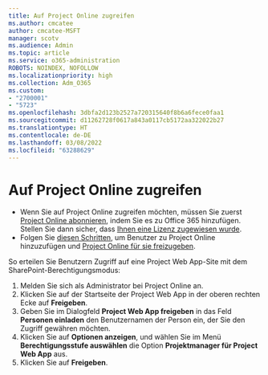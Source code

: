 ```yaml
---
title: Auf Project Online zugreifen
ms.author: cmcatee
author: cmcatee-MSFT
manager: scotv
ms.audience: Admin
ms.topic: article
ms.service: o365-administration
ROBOTS: NOINDEX, NOFOLLOW
ms.localizationpriority: high
ms.collection: Adm_O365
ms.custom:
- "2700001"
- "5723"
ms.openlocfilehash: 3dbfa2d123b2527a720315640f8b6a6fece0faa1
ms.sourcegitcommit: d11262728f0617a843a0117cb5172aa322022b27
ms.translationtype: HT
ms.contentlocale: de-DE
ms.lasthandoff: 03/08/2022
ms.locfileid: "63288629"
---
```

# <a name="access-project-online"></a>Auf Project Online zugreifen

- Wenn Sie auf Project Online zugreifen möchten, müssen Sie zuerst [Project Online abonnieren](https://docs.microsoft.com/ProjectOnline/get-started-with-project-online), indem Sie es zu Office 365 hinzufügen. Stellen Sie dann sicher, dass [Ihnen eine Lizenz zugewiesen wurde](https://docs.microsoft.com/ProjectOnline/step-1-sign-up-for-project-online#next-make-sure-you-can-get-in).
- Folgen Sie [diesen Schritten](https://docs.microsoft.com/ProjectOnline/step-2-add-people-to-project-online), um Benutzer zu Project Online hinzuzufügen und [Project Online für sie freizugeben](https://docs.microsoft.com/ProjectOnline/step-2-add-people-to-project-online#4-finally-share-project-online-with-the-people-you-added).

So erteilen Sie Benutzern Zugriff auf eine Project Web App-Site mit dem SharePoint-Berechtigungsmodus:

1. Melden Sie sich als Administrator bei Project Online an.
2. Klicken Sie auf der Startseite der Project Web App in der oberen rechten Ecke auf **Freigeben**.
3. Geben Sie im Dialogfeld **Project Web App freigeben** in das Feld **Personen einladen** den Benutzernamen der Person ein, der Sie den Zugriff gewähren möchten.
4. Klicken Sie auf **Optionen anzeigen**, und wählen Sie im Menü **Berechtigungsstufe auswählen** die Option **Projektmanager für Project Web App** aus.
5. Klicken Sie auf **Freigeben**.

